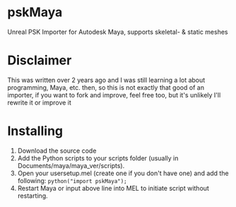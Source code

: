 # pskMaya
Unreal PSK Importer for Autodesk Maya, supports skeletal- & static meshes

# Disclaimer

This was written over 2 years ago and I was still learning a lot about programming, Maya, etc. then, so this is not exactly that good of an importer, if you want to fork and improve, feel free too, but it's unlikely I'll rewrite it or improve it

# Installing
1. Download the source code
2. Add the Python scripts to your scripts folder (usually in Documents/maya/maya_ver/scripts).
3. Open your usersetup.mel (create one if you don't have one) and add the following:
`python("import pskMaya");`
4. Restart Maya or input above line into MEL to initiate script without restarting.


